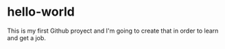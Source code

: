 # hello-world
This is my first Github proyect and I'm going to create that in order to learn and get a job.
